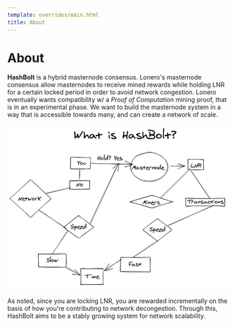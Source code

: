 ```yaml
---
template: overrides/main.html
title: About
---
```


# About
**HashBolt** is a hybrid masternode consensus. Lonero's masternode consensus allow masternodes to receive mined rewards while holding LNR for a certain locked period in order to avoid network congestion. Lonero eventually wants compatibility w/ a *Proof of Computation* mining proof, that is in an experimental phase. We want to build the masternode system in a way that is accessible towards many, and can create a network of scale.

![HashBolt_UML](https://raw.githubusercontent.com/Lonero-Team/hashbolt/master/src/assets/images/HashBolt_UML.png)

As noted, since you are locking LNR, you are rewarded incrementally on the basis of how you're contributing to network decongestion. Through this, HashBolt aims to be a stably growing system for network scalability.

